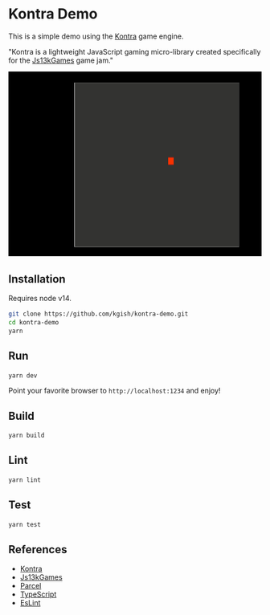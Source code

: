 # Kontra Demo

This is a simple demo using the [Kontra](https://straker.github.io/kontra) game engine.

"Kontra is a lightweight JavaScript gaming micro-library created specifically for the [Js13kGames](https://js13kgames.com) game jam."

![](images/screenshot.png)

## Installation

Requires node v14.

```bash
git clone https://github.com/kgish/kontra-demo.git
cd kontra-demo
yarn
```

## Run

```bash
yarn dev
```

Point your favorite browser to `http://localhost:1234` and enjoy!

## Build

```bash
yarn build
```

## Lint

```bash
yarn lint
```

## Test

```bash
yarn test
```

## References

* [Kontra](https://straker.github.io/kontra)
* [Js13kGames](https://js13kgames.com)
* [Parcel](https://parceljs.org)
* [TypeScript](https://www.typescriptlang.org)
* [EsLint](https://eslint.org)
